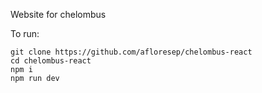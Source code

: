 Website for chelombus

To run: 
```
git clone https://github.com/afloresep/chelombus-react
cd chelombus-react
npm i 
npm run dev
```